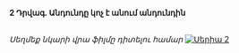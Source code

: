 **2 Դրվագ. Անդունդը կոչ է անում անդունդին**

\
_Սեղմեք նկարի վրա ֆիլմը դիտելու համար_
[![Սերիա 2](https://upload.wikimedia.org/wikipedia/en/b/b3/House_of_David_Poster.jpg)](https://vkvideo.ru/video-113307983_456240131)
